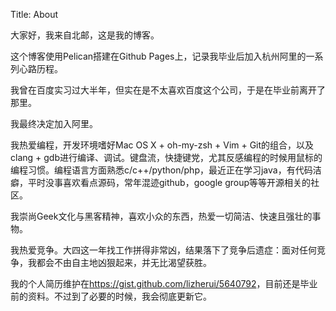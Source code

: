 Title: About

大家好，我来自北邮，这是我的博客。

这个博客使用Pelican搭建在Github Pages上，记录我毕业后加入杭州阿里的一系列心路历程。

我曾在百度实习过大半年，但实在是不太喜欢百度这个公司，于是在毕业前离开了那里。

我最终决定加入阿里。

我热爱编程，开发环境嗜好Mac OS X + oh-my-zsh + Vim + Git的组合，以及clang + gdb进行编译、调试。键盘流，快捷键党，尤其反感编程的时候用鼠标的编程习惯。编程语言方面熟悉c/c++/python/php，最近正在学习java，有代码洁癖，平时没事喜欢看点源码，常年混迹github，google group等等开源相关的社区。

我崇尚Geek文化与黑客精神，喜欢小众的东西，热爱一切简洁、快速且强壮的事物。

我热爱竞争。大四这一年找工作拼得非常凶，结果落下了竞争后遗症：面对任何竞争，我都会不由自主地凶狠起来，并无比渴望获胜。

我的个人简历维护在<https://gist.github.com/lizherui/5640792>，目前还是毕业前的资料。不过到了必要的时候，我会彻底更新它。
